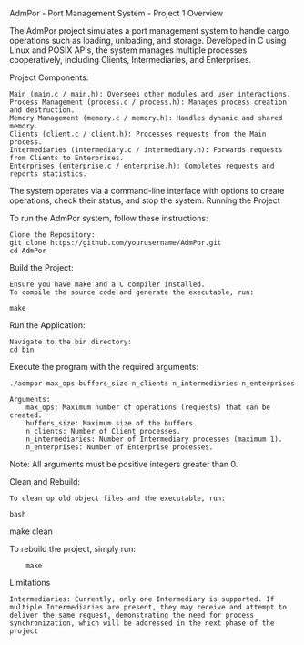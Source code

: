 AdmPor - Port Management System - Project 1
Overview

The AdmPor project simulates a port management system to handle cargo operations such as loading, unloading, and storage.
Developed in C using Linux and POSIX APIs, the system manages multiple processes cooperatively, including Clients, Intermediaries, and Enterprises.

Project Components:

    Main (main.c / main.h): Oversees other modules and user interactions.
    Process Management (process.c / process.h): Manages process creation and destruction.
    Memory Management (memory.c / memory.h): Handles dynamic and shared memory.
    Clients (client.c / client.h): Processes requests from the Main process.
    Intermediaries (intermediary.c / intermediary.h): Forwards requests from Clients to Enterprises.
    Enterprises (enterprise.c / enterprise.h): Completes requests and reports statistics.

The system operates via a command-line interface with options to create operations, check their status, and stop the system.
Running the Project

To run the AdmPor system, follow these instructions:

    Clone the Repository:
    git clone https://github.com/yourusername/AdmPor.git
    cd AdmPor

Build the Project:

    Ensure you have make and a C compiler installed.
    To compile the source code and generate the executable, run:

    make

Run the Application:

    Navigate to the bin directory:
    cd bin

Execute the program with the required arguments:


    ./admpor max_ops buffers_size n_clients n_intermediaries n_enterprises

    Arguments:
        max_ops: Maximum number of operations (requests) that can be created.
        buffers_size: Maximum size of the buffers.
        n_clients: Number of Client processes.
        n_intermediaries: Number of Intermediary processes (maximum 1).
        n_enterprises: Number of Enterprise processes.

Note: All arguments must be positive integers greater than 0.

Clean and Rebuild:

    To clean up old object files and the executable, run:

    bash

make clean

To rebuild the project, simply run:


        make



Limitations

    Intermediaries: Currently, only one Intermediary is supported. If multiple Intermediaries are present, they may receive and attempt to deliver the same request, demonstrating the need for process synchronization, which will be addressed in the next phase of the project

